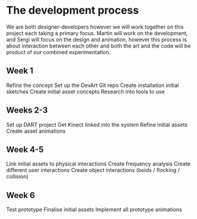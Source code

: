 <h1>The development process</h1>
We are both designer-developers however we will work together on this project each taking a primary focus. Martin will work on the development, and Sergi will focus on the design and animation, however this process is about interaction between each other and both the art and the code will be product of our combined experimentation.

<h2>Week 1</h2>
Refine the concept
Set up the DevArt Git repo
Create installation initial sketches
Create initial asset concepts
Research into tools to use

<h2>Weeks 2-3</h2>
Set up DART project
Get Kinect linked into the system
Refine initial assets
Create asset animations

<h2>Week 4-5</h2>
Link initial assets to physical interactions
Create frequency analysis
Create different user interactions
Create object interactions (boids / flocking / collision)

<h2>Week 6</h2>
Test prototype
Finalise initial assets
Implement all prototype animations
